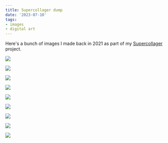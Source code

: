 ```yaml
---
title: Supercollager dump
date: '2023-07-10'
tags:
- images
- digital art
---
```


Here's a bunch of images I made back in 2021 as part of my [Supercollager](/projects#supercollager) project.

![](https://dl.dropbox.com/scl/fi/7j005wj0q8l7pjxrsu7b1/2021-05-14_15-22-57.173779.jpg?rlkey=3hxuw7htuprs7341mxdo71vlv)

![](https://dl.dropbox.com/scl/fi/qufmyvdm7bqyr7vxojv9r/2021-05-13_21-48-40.900330.jpg?rlkey=158egdu73q0cjag2boyds7lmt)

![](https://dl.dropbox.com/scl/fi/16evblmcshp2dh3pbpp73/2021-05-14_13-27-36.604888.jpg?rlkey=ul7ltd2eu4nw2pxtnjrt7k0hd)

![](https://dl.dropbox.com/scl/fi/mgq3jykexs2exeiq7yiyl/20210517-174043-0.jpg?rlkey=u0rdk06kpw9xatsc69fqktnqo)

![](https://dl.dropbox.com/scl/fi/p79owyjv8ko0cvixoqzxk/20210527-113031-0.jpg?rlkey=npcfw4c15gh8k3vjely5b1va5)

![](https://dl.dropbox.com/scl/fi/gxkcrbo61ig4dzo9589ug/20210527-113807-0.jpg?rlkey=kp76nduuae1ho32ot1g7bwjcr)

![](https://dl.dropbox.com/scl/fi/l5n4fc6zdqleo8qitallh/20210527-114153-0.jpg?rlkey=0ky56n0ki51ddccbzidr8z101)

![](https://dl.dropbox.com/scl/fi/541fob57efihyt5oohy3t/20210527-115841-0.jpg?rlkey=s5dh5x1nhp39g29fh332v60as)

![](https://dl.dropbox.com/scl/fi/sg3b1vjkt153jfnxnh9z3/20210527-120617-0.jpg?rlkey=048k6wld45dh41628bzj5ahr9)
